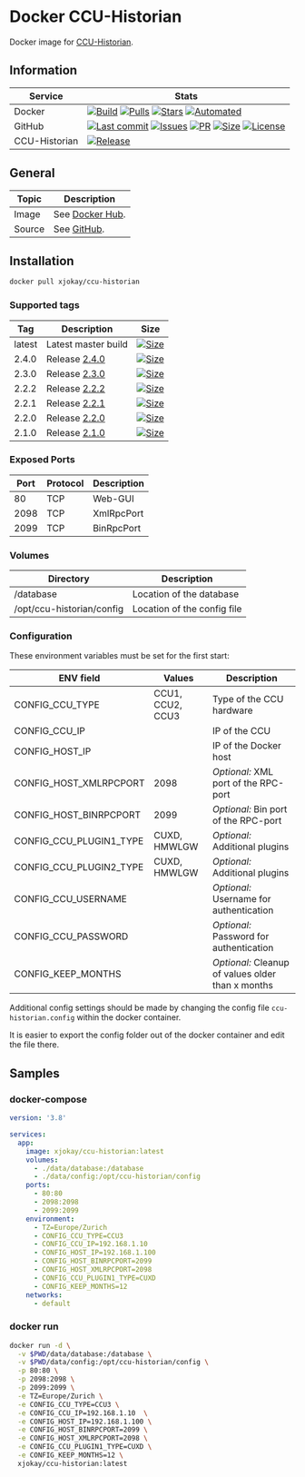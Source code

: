 # Docker CCU-Historian

Docker image for [CCU-Historian](https://ccu-historian.de/).

## Information

| Service       | Stats                                                                                     |
|---------------|-------------------------------------------------------------------------------------------|
| Docker        | [![Build](https://img.shields.io/docker/cloud/build/xjokay/ccu-historian.svg?style=flat-square)](https://hub.docker.com/r/xjokay/ccu-historian/builds) [![Pulls](https://img.shields.io/docker/pulls/xjokay/ccu-historian.svg?style=flat-square)](https://hub.docker.com/r/xjokay/ccu-historian) [![Stars](https://img.shields.io/docker/stars/xjokay/ccu-historian.svg?style=flat-square)](https://hub.docker.com/r/xjokay/ccu-historian) [![Automated](https://img.shields.io/docker/cloud/automated/xjokay/ccu-historian.svg?style=flat-square)](https://hub.docker.com/r/xjokay/ccu-historian/builds) |
| GitHub        | [![Last commit](https://img.shields.io/github/last-commit/x-jokay/docker-ccu-historian.svg?style=flat-square)](https://github.com/x-jokay/docker-ccu-historian/commits/master) [![Issues](https://img.shields.io/github/issues-raw/x-jokay/docker-ccu-historian.svg?style=flat-square)](https://github.com/x-jokay/docker-ccu-historian/issues) [![PR](https://img.shields.io/github/issues-pr-raw/x-jokay/docker-ccu-historian.svg?style=flat-square)](https://github.com/x-jokay/docker-ccu-historian/pulls) [![Size](https://img.shields.io/github/repo-size/x-jokay/docker-ccu-historian.svg?style=flat-square)](https://github.com/x-jokay/docker-ccu-historian/) [![License](https://img.shields.io/badge/license-MIT-blue.svg?style=flat-square)](https://github.com/x-jokay/docker-ccu-historian/blob/master/LICENSE) |
| CCU-Historian | [![Release](https://img.shields.io/github/release/mdzio/ccu-historian.svg?style=flat-square)](https://github.com/mdzio/ccu-historian/releases/latest) |

## General

| Topic     | Description                                                                                   |
|-----------|-----------------------------------------------------------------------------------------------|
| Image     | See [Docker Hub](https://hub.docker.com/r/xjokay/ccu-historian).                              |
| Source    | See [GitHub](https://github.com/x-jokay/docker-ccu-historian).                                |

## Installation

```sh
docker pull xjokay/ccu-historian
```

### Supported tags

| Tag    | Description                                                                         | Size                                                                                                                                                                  |
|--------|-------------------------------------------------------------------------------------|-----------------------------------------------------------------------------------------------------------------------------------------------------------------------|
| latest | Latest master build                                                                 | [![Size](https://shields.beevelop.com/docker/image/image-size/xjokay/ccu-historian/latest.svg?style=flat-square)](https://hub.docker.com/r/xjokay/ccu-historian/tags) |
| 2.4.0  | Release [2.4.0](https://github.com/x-jokay/docker-ccu-historian/releases/tag/2.4.0) | [![Size](https://shields.beevelop.com/docker/image/image-size/xjokay/ccu-historian/2.4.0.svg?style=flat-square)](https://hub.docker.com/r/xjokay/ccu-historian/tags)  |
| 2.3.0  | Release [2.3.0](https://github.com/x-jokay/docker-ccu-historian/releases/tag/2.3.0) | [![Size](https://shields.beevelop.com/docker/image/image-size/xjokay/ccu-historian/2.3.0.svg?style=flat-square)](https://hub.docker.com/r/xjokay/ccu-historian/tags)  |
| 2.2.2  | Release [2.2.2](https://github.com/x-jokay/docker-ccu-historian/releases/tag/2.2.2) | [![Size](https://shields.beevelop.com/docker/image/image-size/xjokay/ccu-historian/2.2.2.svg?style=flat-square)](https://hub.docker.com/r/xjokay/ccu-historian/tags)  |
| 2.2.1  | Release [2.2.1](https://github.com/x-jokay/docker-ccu-historian/releases/tag/2.2.1) | [![Size](https://shields.beevelop.com/docker/image/image-size/xjokay/ccu-historian/2.2.1.svg?style=flat-square)](https://hub.docker.com/r/xjokay/ccu-historian/tags)  |
| 2.2.0  | Release [2.2.0](https://github.com/x-jokay/docker-ccu-historian/releases/tag/2.2.0) | [![Size](https://shields.beevelop.com/docker/image/image-size/xjokay/ccu-historian/2.2.0.svg?style=flat-square)](https://hub.docker.com/r/xjokay/ccu-historian/tags)  |
| 2.1.0  | Release [2.1.0](https://github.com/x-jokay/docker-ccu-historian/releases/tag/2.1.0) | [![Size](https://shields.beevelop.com/docker/image/image-size/xjokay/ccu-historian/2.1.0.svg?style=flat-square)](https://hub.docker.com/r/xjokay/ccu-historian/tags)  |

### Exposed Ports

| Port | Protocol | Description |
|------|----------|-------------|
|   80 | TCP      | Web-GUI     |
| 2098 | TCP      | XmlRpcPort  |
| 2099 | TCP      | BinRpcPort  |

### Volumes

| Directory                 | Description                 |
|---------------------------|-----------------------------|
| /database                 | Location of the database    |
| /opt/ccu-historian/config | Location of the config file |

### Configuration

These environment variables must be set for the first start:

| ENV field               | Values           | Description                                       |
|-------------------------|------------------|---------------------------------------------------|
| CONFIG_CCU_TYPE         | CCU1, CCU2, CCU3 | Type of the CCU hardware                          |
| CONFIG_CCU_IP           |                  | IP of the CCU                                     |
| CONFIG_HOST_IP          |                  | IP of the Docker host                             |
| CONFIG_HOST_XMLRPCPORT  | 2098             | _Optional:_ XML port of the RPC-port              |
| CONFIG_HOST_BINRPCPORT  | 2099             | _Optional:_ Bin port of the RPC-port              |
| CONFIG_CCU_PLUGIN1_TYPE | CUXD, HMWLGW     | _Optional:_ Additional plugins                    |
| CONFIG_CCU_PLUGIN2_TYPE | CUXD, HMWLGW     | _Optional:_ Additional plugins                    |
| CONFIG_CCU_USERNAME     |                  | _Optional:_ Username for authentication           |
| CONFIG_CCU_PASSWORD     |                  | _Optional:_ Password for authentication           |
| CONFIG_KEEP_MONTHS      |                  | _Optional:_ Cleanup of values older than x months |

Additional config settings should be made by changing the config file `ccu-historian.config`
within the docker container.

It is easier to export the config folder out of the docker container and edit the file there.

## Samples

### docker-compose

```yaml
version: '3.8'

services:
  app:
    image: xjokay/ccu-historian:latest
    volumes:
      - ./data/database:/database
      - ./data/config:/opt/ccu-historian/config
    ports:
      - 80:80
      - 2098:2098
      - 2099:2099
    environment:
      - TZ=Europe/Zurich
      - CONFIG_CCU_TYPE=CCU3
      - CONFIG_CCU_IP=192.168.1.10
      - CONFIG_HOST_IP=192.168.1.100
      - CONFIG_HOST_BINRPCPORT=2099
      - CONFIG_HOST_XMLRPCPORT=2098
      - CONFIG_CCU_PLUGIN1_TYPE=CUXD
      - CONFIG_KEEP_MONTHS=12
    networks:
      - default
```

### docker run

```sh
docker run -d \
  -v $PWD/data/database:/database \
  -v $PWD/data/config:/opt/ccu-historian/config \
  -p 80:80 \
  -p 2098:2098 \
  -p 2099:2099 \
  -e TZ=Europe/Zurich \
  -e CONFIG_CCU_TYPE=CCU3 \
  -e CONFIG_CCU_IP=192.168.1.10  \
  -e CONFIG_HOST_IP=192.168.1.100 \
  -e CONFIG_HOST_BINRPCPORT=2099 \
  -e CONFIG_HOST_XMLRPCPORT=2098 \
  -e CONFIG_CCU_PLUGIN1_TYPE=CUXD \
  -e CONFIG_KEEP_MONTHS=12 \
  xjokay/ccu-historian:latest
```

